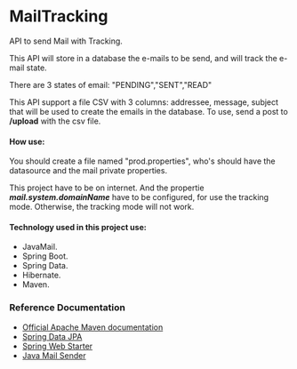 # MailTracking
API to send Mail with Tracking.

This API will store in a database the e-mails to be send,
 and will track the e-mail state.

There are 3 states of email: "PENDING","SENT","READ"

This API support a file CSV with 3 columns: addressee, message, subject 
that will be used to create the emails in the database.
To use, send a post to <b><SERVER-URL>/upload</b> with the csv file.
 

#### How use:
You should create a file named "prod.properties", 
who's should have the datasource and the mail private properties.

This project have to be on internet. 
And the propertie <b><i>mail.system.domainName</i></b> have to be configured,
for use the tracking mode. Otherwise, the tracking mode will not work.

#### Technology used in this project use:

* JavaMail.
* Spring Boot.
* Spring Data.
* Hibernate.
* Maven.

### Reference Documentation

* [Official Apache Maven documentation](https://maven.apache.org/guides/index.html)
* [Spring Data JPA](https://docs.spring.io/spring-boot/docs/{bootVersion}/reference/htmlsingle/#boot-features-jpa-and-spring-data)
* [Spring Web Starter](https://docs.spring.io/spring-boot/docs/{bootVersion}/reference/htmlsingle/#boot-features-developing-web-applications)
* [Java Mail Sender](https://docs.spring.io/spring-boot/docs/{bootVersion}/reference/htmlsingle/#boot-features-emailDestinatario)
